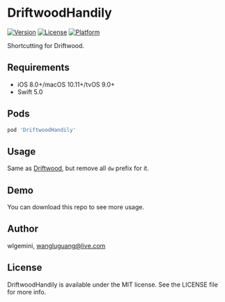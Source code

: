 # DriftwoodHandily

[![Version](https://img.shields.io/cocoapods/v/DriftwoodHandily.svg?style=flat)](https://cocoapods.org/pods/DriftwoodHandily)
[![License](https://img.shields.io/cocoapods/l/DriftwoodHandily.svg?style=flat)](https://cocoapods.org/pods/DriftwoodHandily)
[![Platform](https://img.shields.io/cocoapods/p/DriftwoodHandily.svg?style=flat)](https://cocoapods.org/pods/DriftwoodHandily)

Shortcutting for Driftwood.

## Requirements

- iOS 8.0+/macOS 10.11+/tvOS 9.0+
- Swift 5.0

## Pods

```ruby
pod 'DriftwoodHandily'
```

## Usage

Same as [Driftwood](https://github.com/wlgemini/Driftwood), but remove all `dw` prefix for it.

## Demo

You can download this repo to see more usage.

## Author

wlgemini, wangluguang@live.com

## License

DriftwoodHandily is available under the MIT license. See the LICENSE file for more info.
